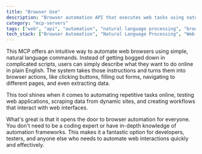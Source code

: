 ```yaml
---
title: "Browser Use"
description: "Browser automation API that executes web tasks using natural language instructions for streamlined automation workflows."
category: "mcp-servers"
tags: ["web", "api", "automation", "natural language processing", "browser automation", "web scraping", "testing"]
tech_stack: ["Browser Automation", "Natural Language Processing", "Web Scraping", "Web Testing"]
---
```


This MCP offers an intuitive way to automate web browsers using simple, natural language commands. Instead of getting bogged down in complicated scripts, users can simply describe what they want to do online in plain English. The system takes those instructions and turns them into browser actions, like clicking buttons, filling out forms, navigating to different pages, and even extracting data.

This tool shines when it comes to automating repetitive tasks online, testing web applications, scraping data from dynamic sites, and creating workflows that interact with web interfaces. 

What's great is that it opens the door to browser automation for everyone. You don't need to be a coding expert or have in-depth knowledge of automation frameworks. This makes it a fantastic option for developers, testers, and anyone else who needs to automate web interactions quickly and effectively.